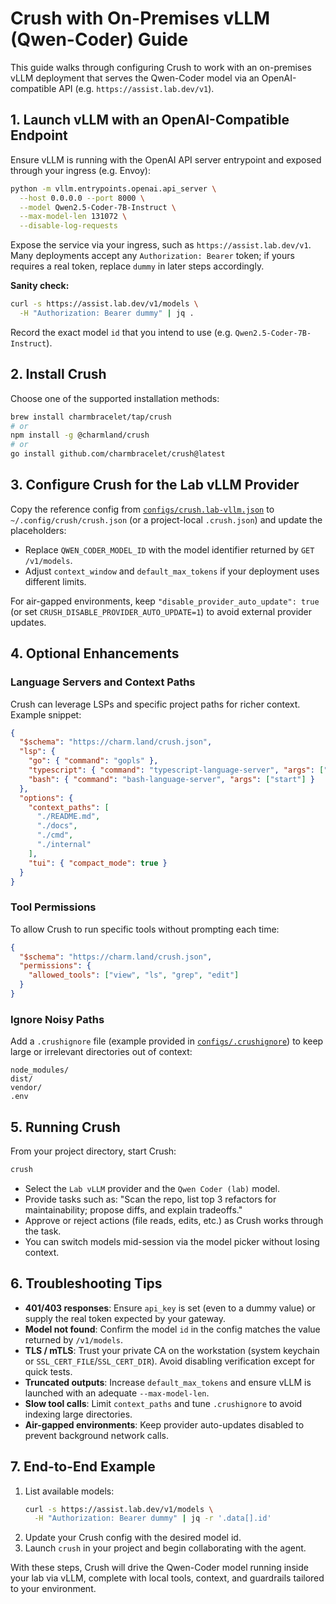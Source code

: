# Crush with On-Premises vLLM (Qwen-Coder) Guide

This guide walks through configuring Crush to work with an on-premises vLLM deployment that serves the Qwen-Coder model via an OpenAI-compatible API (e.g. `https://assist.lab.dev/v1`).

## 1. Launch vLLM with an OpenAI-Compatible Endpoint

Ensure vLLM is running with the OpenAI API server entrypoint and exposed through your ingress (e.g. Envoy):

```bash
python -m vllm.entrypoints.openai.api_server \
  --host 0.0.0.0 --port 8000 \
  --model Qwen2.5-Coder-7B-Instruct \
  --max-model-len 131072 \
  --disable-log-requests
```

Expose the service via your ingress, such as `https://assist.lab.dev/v1`. Many deployments accept any `Authorization: Bearer` token; if yours requires a real token, replace `dummy` in later steps accordingly.

**Sanity check:**

```bash
curl -s https://assist.lab.dev/v1/models \
  -H "Authorization: Bearer dummy" | jq .
```

Record the exact model `id` that you intend to use (e.g. `Qwen2.5-Coder-7B-Instruct`).

## 2. Install Crush

Choose one of the supported installation methods:

```bash
brew install charmbracelet/tap/crush
# or
npm install -g @charmland/crush
# or
go install github.com/charmbracelet/crush@latest
```

## 3. Configure Crush for the Lab vLLM Provider

Copy the reference config from [`configs/crush.lab-vllm.json`](../configs/crush.lab-vllm.json) to `~/.config/crush/crush.json` (or a project-local `.crush.json`) and update the placeholders:

- Replace `QWEN_CODER_MODEL_ID` with the model identifier returned by `GET /v1/models`.
- Adjust `context_window` and `default_max_tokens` if your deployment uses different limits.

For air-gapped environments, keep `"disable_provider_auto_update": true` (or set `CRUSH_DISABLE_PROVIDER_AUTO_UPDATE=1`) to avoid external provider updates.

## 4. Optional Enhancements

### Language Servers and Context Paths

Crush can leverage LSPs and specific project paths for richer context. Example snippet:

```json
{
  "$schema": "https://charm.land/crush.json",
  "lsp": {
    "go": { "command": "gopls" },
    "typescript": { "command": "typescript-language-server", "args": ["--stdio"] },
    "bash": { "command": "bash-language-server", "args": ["start"] }
  },
  "options": {
    "context_paths": [
      "./README.md",
      "./docs",
      "./cmd",
      "./internal"
    ],
    "tui": { "compact_mode": true }
  }
}
```

### Tool Permissions

To allow Crush to run specific tools without prompting each time:

```json
{
  "$schema": "https://charm.land/crush.json",
  "permissions": {
    "allowed_tools": ["view", "ls", "grep", "edit"]
  }
}
```

### Ignore Noisy Paths

Add a `.crushignore` file (example provided in [`configs/.crushignore`](../configs/.crushignore)) to keep large or irrelevant directories out of context:

```
node_modules/
dist/
vendor/
.env
```

## 5. Running Crush

From your project directory, start Crush:

```bash
crush
```

- Select the `Lab vLLM` provider and the `Qwen Coder (lab)` model.
- Provide tasks such as: "Scan the repo, list top 3 refactors for maintainability; propose diffs, and explain tradeoffs."
- Approve or reject actions (file reads, edits, etc.) as Crush works through the task.
- You can switch models mid-session via the model picker without losing context.

## 6. Troubleshooting Tips

- **401/403 responses**: Ensure `api_key` is set (even to a dummy value) or supply the real token expected by your gateway.
- **Model not found**: Confirm the model `id` in the config matches the value returned by `/v1/models`.
- **TLS / mTLS**: Trust your private CA on the workstation (system keychain or `SSL_CERT_FILE`/`SSL_CERT_DIR`). Avoid disabling verification except for quick tests.
- **Truncated outputs**: Increase `default_max_tokens` and ensure vLLM is launched with an adequate `--max-model-len`.
- **Slow tool calls**: Limit `context_paths` and tune `.crushignore` to avoid indexing large directories.
- **Air-gapped environments**: Keep provider auto-updates disabled to prevent background network calls.

## 7. End-to-End Example

1. List available models:
   ```bash
   curl -s https://assist.lab.dev/v1/models \
     -H "Authorization: Bearer dummy" | jq -r '.data[].id'
   ```
2. Update your Crush config with the desired model id.
3. Launch `crush` in your project and begin collaborating with the agent.

With these steps, Crush will drive the Qwen-Coder model running inside your lab via vLLM, complete with local tools, context, and guardrails tailored to your environment.

